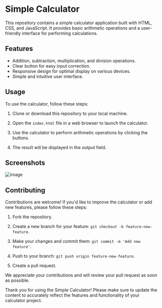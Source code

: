 # Simple Calculator

This repository contains a simple calculator application built with HTML, CSS, and JavaScript. It provides basic arithmetic operations and a user-friendly interface for performing calculations.

## Features

- Addition, subtraction, multiplication, and division operations.
- Clear button for easy input correction.
- Responsive design for optimal display on various devices.
- Simple and intuitive user interface.

## Usage

To use the calculator, follow these steps:

1. Clone or download this repository to your local machine.

2. Open the `index.html` file in a web browser to launch the calculator.

3. Use the calculator to perform arithmetic operations by clicking the buttons.

4. The result will be displayed in the output field.

## Screenshots

![image](https://github.com/Venkateshch191/Calculatorr/assets/143815819/7551d7fb-fb30-4bbb-897c-fdacddbfb0d1)

## Contributing

Contributions are welcome! If you'd like to improve the calculator or add new features, please follow these steps:

1. Fork the repository.

2. Create a new branch for your feature: `git checkout -b feature-new-feature`.

3. Make your changes and commit them: `git commit -m 'Add new feature'`.

4. Push to your branch: `git push origin feature-new-feature`.

5. Create a pull request.

We appreciate your contributions and will review your pull request as soon as possible.

Thank you for using the Simple Calculator!
Please make sure to update the content to accurately reflect the features and functionality of your calculator project.

